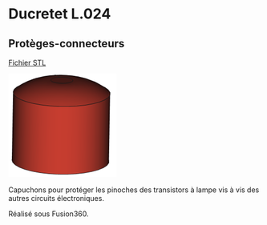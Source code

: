 # Ducretet L.024

## Protèges-connecteurs

[Fichier STL](ProtegeConnecteur.stl)

<img src="ProtegeConnecteur.png" alt="Protege Connecteur" style="zoom:50%;" />

Capuchons pour protéger les pinoches des transistors à lampe vis à vis des autres circuits électroniques.

Réalisé sous Fusion360.
